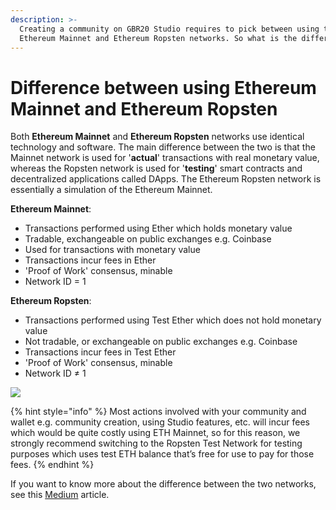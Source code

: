 ```yaml
---
description: >-
  Creating a community on GBR20 Studio requires to pick between using the
  Ethereum Mainnet and Ethereum Ropsten networks. So what is the difference?
---
```


# Difference between using Ethereum Mainnet and Ethereum Ropsten

Both **Ethereum Mainnet** and **Ethereum Ropsten** networks use identical technology and software. The main difference between the two is that the Mainnet network is used for '**actual**' transactions with real monetary value, whereas the Ropsten network is used for '**testing**' smart contracts and decentralized applications called DApps. The Ethereum Ropsten network is essentially a simulation of the Ethereum Mainnet.

**Ethereum Mainnet**:  
- Transactions performed using Ether which holds monetary value  
- Tradable, exchangeable on public exchanges e.g. Coinbase  
- Used for transactions with monetary value  
- Transactions incur fees in Ether  
- 'Proof of Work' consensus, minable  
- Network ID = 1 

**Ethereum Ropsten**:  
- Transactions performed using Test Ether which does not hold monetary value  
- Not tradable, or exchangeable on public exchanges e.g. Coinbase  
- Transactions incur fees in Test Ether  
- 'Proof of Work' consensus, minable  
- Network ID ≠ 1

![](../../.gitbook/assets/ezgif.com-gif-maker.gif)

{% hint style="info" %}
Most actions involved with your community and wallet e.g. community creation, using Studio features, etc. will incur fees which would be quite costly using ETH Mainnet, so for this reason, we strongly recommend switching to the Ropsten Test Network for testing purposes which uses test ETH balance that’s free for use to pay for those fees.
{% endhint %}

If you want to know more about the difference between the two networks, see this [Medium](https://medium.com/hummingbot/finance-3-0-wiki-testnet-vs-mainnet-8ab5b78d93#:~:text=The%20Ropsten%20Testnet%20is%20the%20most%20similar%20network%20to%20the%20Mainnet.&text=In%20contrast%2C%20some%20Ethereum%20test,dynamics%20and%20are%20more%20centralized.) article.

